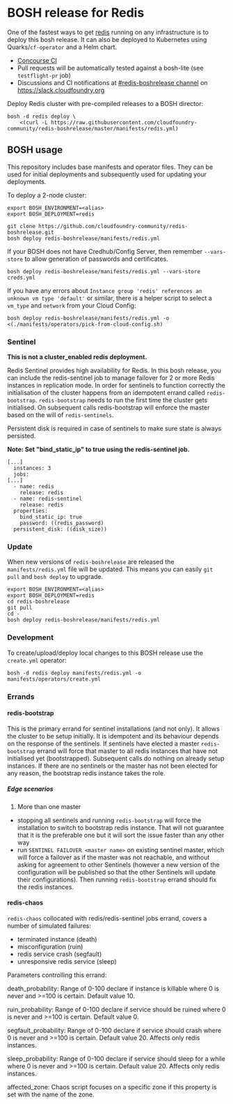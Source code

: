# BOSH release for Redis

One of the fastest ways to get [redis](http://redis.io) running on any infrastructure is to deploy this bosh release. It can also be deployed to Kubernetes using Quarks/`cf-operator` and a Helm chart.

* [Concourse CI](https://ci-ohio.starkandwayne.com/teams/cfcommunity/pipelines/redis-boshrelease)
* Pull requests will be automatically tested against a bosh-lite (see `testflight-pr` job)
* Discussions and CI notifications at [#redis-boshrelease channel](https://cloudfoundry.slack.com/messages/C6Q802GTC/) on https://slack.cloudfoundry.org

Deploy Redis cluster with pre-compiled releases to a BOSH director:

```plain
bosh -d redis deploy \
    <(curl -L https://raw.githubusercontent.com/cloudfoundry-community/redis-boshrelease/master/manifests/redis.yml)
```

## BOSH usage

This repository includes base manifests and operator files. They can be used for initial deployments and subsequently used for updating your deployments.

To deploy a 2-node cluster:

```plain
export BOSH_ENVIRONMENT=<alias>
export BOSH_DEPLOYMENT=redis

git clone https://github.com/cloudfoundry-community/redis-boshrelease.git
bosh deploy redis-boshrelease/manifests/redis.yml
```

If your BOSH does not have Credhub/Config Server, then remember `--vars-store` to allow generation of passwords and certificates.

```plain
bosh deploy redis-boshrelease/manifests/redis.yml --vars-store creds.yml
```

If you have any errors about `Instance group 'redis' references an unknown vm type 'default'` or similar, there is a helper script to select a `vm_type` and `network` from your Cloud Config:

```plain
bosh deploy redis-boshrelease/manifests/redis.yml -o <(./manifests/operators/pick-from-cloud-config.sh)
```

### Sentinel

**This is not a cluster_enabled redis deployment.**

Redis Sentinel provides high availability for Redis. In this bosh release, you can include the redis-sentinel job to manage failover for 2 or more Redis instances in replication mode.
In order for sentinels to function correctly the initialisation of the cluster happens from an idempotent errand called `redis-bootstrap`. `redis-bootstrap` needs to run the first time the cluster gets initialised. On subsequent calls redis-bootstrap will enforce the master based on the will of `redis-sentinels`.

Persistent disk is required in case of sentinels to make sure state is always persisted.

**Note: Set "bind_static_ip" to true using the redis-sentinel job.**

```plain
[...]
  instances: 3
  jobs:
[...]
  - name: redis
    release: redis
  - name: redis-sentinel
    release: redis
  properties:
    bind_static_ip: true
    password: ((redis_password)
  persistent_disk: ((disk_size))
```

### Update

When new versions of `redis-boshrelease` are released the `manifests/redis.yml` file will be updated. This means you can easily `git pull` and `bosh deploy` to upgrade.

```plain
export BOSH_ENVIRONMENT=<alias>
export BOSH_DEPLOYMENT=redis
cd redis-boshrelease
git pull
cd -
bosh deploy redis-boshrelease/manifests/redis.yml
```

### Development

To create/upload/deploy local changes to this BOSH release use the `create.yml` operator:

```plain
bosh -d redis deploy manifests/redis.yml -o manifests/operators/create.yml
```

### Errands

#### redis-bootstrap

This is the primary errand for sentinel installations (and not only). It allows the cluster to be setup initially. It is idempotent and its behaviour depends on the response of the sentinels.
If sentinels have elected a master `redis-bootstrap` errand will force that master to all redis instances that have not initialised yet (bootstrapped). Subsequent calls do nothing on already setup instances.
If there are no sentinels or the master has not been elected for any reason, the bootstrap redis instance takes the role.

##### Edge scenarios
1. More than one master
- stopping all sentinels and running `redis-bootstrap` will force the installation to switch to bootstrap redis instance. That will not guarantee that it is the preferable one but it will sort the issue faster than any other way
- run `SENTINEL FAILOVER <master name>` on existing sentinel master, which will force a failover as if the master was not reachable, and without asking for agreement to other Sentinels (however a new version of the configuration will be published so that the other Sentinels will update their configurations). Then running `redis-bootstrap` errand should fix the redis instances.

#### redis-chaos

`redis-chaos` collocated with redis/redis-sentinel jobs errand, covers a number of simulated failures:

- terminated instance (death)
- misconfiguration (ruin)
- redis service crash (segfault)
- unresponsive redis service (sleep)

Parameters controlling this errand:

  death_probability: Range of 0-100 declare if instance is killable where 0 is never and >=100 is certain. Default value 10.

  ruin_probability: Range of 0-100 declare if service should be ruined where 0 is never and >=100 is certain. Default value 0.

  segfault_probability: Range of 0-100 declare if service should crash where 0 is never and >=100 is certain. Default value 20. Affects only redis instances.

  sleep_probability: Range of 0-100 declare if service should sleep for a while where 0 is never and >=100 is certain. Default value 20. Affects only redis instances.

  affected_zone: Chaos script focuses on a specific zone if this property is set with the name of the zone.

